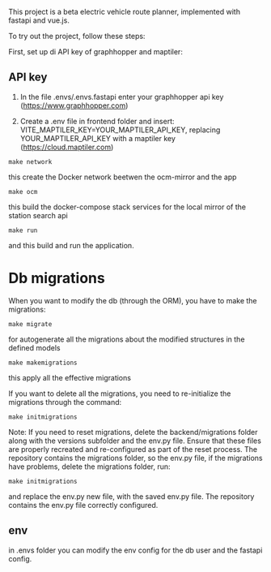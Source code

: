 This project is a beta electric vehicle route planner, implemented with fastapi and vue.js.

To try out the project, follow these steps:

First, set up di API key of graphhopper and maptiler:

## API key

1. In the file .envs/.envs.fastapi enter your graphhopper api key (https://www.graphhopper.com)

2. Create a .env file in frontend folder and insert: VITE_MAPTILER_KEY=YOUR_MAPTILER_API_KEY, replacing YOUR_MAPTILER_API_KEY with a maptiler key (https://cloud.maptiler.com)


```
make network
```
this create the Docker network beetwen the ocm-mirror and the app
```
make ocm
```
this build the docker-compose stack services for the local mirror of the station search api
```
make run
```
and this build and run the application.

# Db migrations

When you want to modify the db (through the ORM), you have to make the migrations:

```
make migrate
```
for autogenerate all the migrations about the modified structures in the defined models

```
make makemigrations
```

this apply all the effective migrations

If you want to delete all the migrations, you need to re-initialize the migrations through the command:

```
make initmigrations
```

Note: If you need to reset migrations, delete the backend/migrations folder along with the versions subfolder and the env.py file. Ensure that these files are properly recreated and re-configured as part of the reset process.
The repository contains the migrations folder, so the env.py file, if the migrations have problems, delete the migrations folder, run:

```
make initmigrations
```

and replace the env.py new file, with the saved env.py file. The repository contains the env.py file correctly configured.

## env

in .envs folder you can modify the env config for the db user and the fastapi config.



